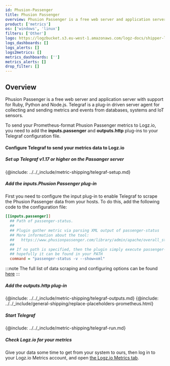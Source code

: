 ```yaml
---
id: Phusion-Passenger
title: Phusion Passenger
overview: Phusion Passenger is a free web server and application server with support for Ruby, Python and Node.js. Telegraf is a plug-in driven server agent for collecting and sending metrics and events from databases, systems and IoT sensors.
product: ['metrics']
os: ['windows', 'linux']
filters: ['Other']
logo: https://logzbucket.s3.eu-west-1.amazonaws.com/logz-docs/shipper-logos/phfusion-logo.png
logs_dashboards: []
logs_alerts: []
logs2metrics: []
metrics_dashboards: ['']
metrics_alerts: []
drop_filter: []
---
```




## Overview

Phusion Passenger is a free web server and application server with support for Ruby, Python and Node.js. Telegraf is a plug-in driven server agent for collecting and sending metrics and events from databases, systems and IoT sensors.

To send your Prometheus-format Phusion Passenger metrics to Logz.io, you need to add the **inputs.passenger** and **outputs.http** plug-ins to your Telegraf configuration file.

#### Configure Telegraf to send your metrics data to Logz.io

 

##### Set up Telegraf v1.17 or higher on the Passanger server

{@include: ../../_include/metric-shipping/telegraf-setup.md}

##### Add the inputs.Phusion Passenger plug-in

First you need to configure the input plug-in to enable Telegraf to scrape the Phusion Passenger data from your hosts. To do this, add the following code to the configuration file:

``` ini
[[inputs.passenger]]
  ## Path of passenger-status.
  ##
  ## Plugin gather metric via parsing XML output of passenger-status
  ## More information about the tool:
  ##   https://www.phusionpassenger.com/library/admin/apache/overall_status_report.html
  ##
  ## If no path is specified, then the plugin simply execute passenger-status
  ## hopefully it can be found in your PATH
  command = "passenger-status -v --show=xml"
```

:::note
The full list of data scraping and configuring options can be found [here](https://github.com/influxdata/telegraf/blob/release-1.18/plugins/inputs/passenger/README.md)
:::
 

##### Add the outputs.http plug-in
  
{@include: ../../_include/metric-shipping/telegraf-outputs.md}
{@include: ../../_include/general-shipping/replace-placeholders-prometheus.html}
  
##### Start Telegraf

{@include: ../../_include/metric-shipping/telegraf-run.md}

##### Check Logz.io for your metrics

Give your data some time to get from your system to ours, then log in to your Logz.io Metrics account, and open [the Logz.io Metrics tab](https://app.logz.io/#/dashboard/metrics/).


 
